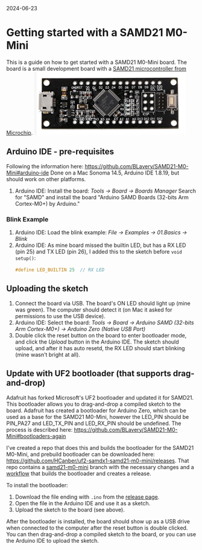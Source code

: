 <div class="blog-date">2024-06-23</div>

# Getting started with a SAMD21 M0-Mini

This is a guide on how to get started with a SAMD21 M0-Mini board. The board is a small development board with a [SAMD21 microcontroller from Microchip](https://developerhelp.microchip.com/xwiki/bin/view/products/mcu-mpu/32bit-mcu/sam/samd21-mcu-overview/).
![SAMD21 M0-Mini](./images/samd21-mini.png)

## Arduino IDE - pre-requisites

Following the information here: https://github.com/BLavery/SAMD21-M0-Mini#arduino-ide
Done on a Mac Sonoma 14.5, Arduino IDE 1.8.19, but should work on other platforms.

1. Arduino IDE: Install the board: _Tools -> Board -> Boards Manager_
   Search for "SAMD" and install the board "Arduino SAMD Boards (32-bits Arm Cortex-M0+) by Arduino."

### Blink Example

1. Arduino IDE: Load the blink example: _File -> Examples -> 01.Basics -> Blink_
2. Arduino IDE: As mine board missed the builtin LED, but has a RX LED (pin 25) and TX LED (pin 26), I added this to the sketch before `void setup()`:
   ```cpp
   #define LED_BUILTIN 25  // RX LED
   ```

## Uploading the sketch

1. Connect the board via USB. The board's ON LED should light up (mine was green).
   The computer should detect it (on Mac it asked for permissions to use the USB device).
2. Arduino IDE: Select the board: _Tools -> Board -> Arduino SAMD (32-bits Arm Cortex-M0+) -> Arduino Zero (Native USB Port)_
3. Double click the reset button on the board to enter bootloader mode, and click the _Upload_ button in the Arduino IDE.
   The sketch should upload, and after it has auto resetd, the RX LED should start blinking (mine wasn't bright at all).

## Update with UF2 bootloader (that supports drag-and-drop)

Adafruit has forked Microsoft's UF2 bootloader and updated it for SAMD21. This bootloader allows you to drag-and-drop a compiled sketch to the board. Adafruit has created a bootloader for Arduino Zero, which can be used as a base for the SAMD21 M0-Mini, however the LED_PIN should be PIN_PA27 and LED_TX_PIN and LED_RX_PIN should be undefined.
The process is described here: https://github.com/BLavery/SAMD21-M0-Mini#bootloaders-again

I've created a repo that does this and builds the bootloader for the SAMD21 M0-Mini, and prebuild bootloader can be downloaded here: https://github.com/HCanber/uf2-samdx1-samd21-m0-mini/releases.
That repo contains a [samd21-m0-mini](https://github.com/HCanber/uf2-samdx1-samd21-m0-mini/tree/samd21-m0-mini) branch with the necessary changes and a [workflow](https://github.com/HCanber/uf2-samdx1-samd21-m0-mini/blob/samd21-m0-mini/.github/workflows/samd21-m0-mini.yml) that builds the bootloader and creates a release.

To install the bootloader:

1. Download the file ending with `.ino` from the [release page](https://github.com/HCanber/uf2-samdx1-samd21-m0-mini/releases).
2. Open the file in the Arduino IDE and use it as a sketch.
3. Upload the sketch to the board (see above).

After the bootloader is installed, the board should show up as a USB drive when connected to the computer after the reset button is double clicked. You can then drag-and-drop a compiled sketch to the board, or you can use the Arduino IDE to upload the sketch.
